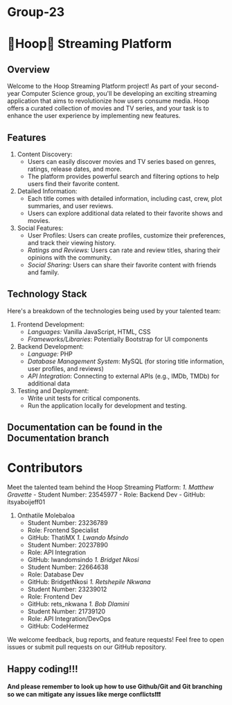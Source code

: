 # Group-23
# 🍿Hoop🍿 Streaming Platform
## Overview
Welcome to the Hoop Streaming Platform project! As part of your second-year Computer Science group, you'll be developing an exciting streaming application that aims to revolutionize how users consume media. Hoop offers a curated collection of movies and TV series, and your task is to enhance the user experience by implementing new features.
## Features
1. Content Discovery:
    - Users can easily discover movies and TV series based on genres, ratings, release dates, and more.
    - The platform provides powerful search and filtering options to help users find their favorite content.
1. Detailed Information:
    - Each title comes with detailed information, including cast, crew, plot summaries, and user reviews.
    - Users can explore additional data related to their favorite shows and movies.
1. Social Features:
    - User Profiles: Users can create profiles, customize their preferences, and track their viewing history.
    - *Ratings and Reviews:* Users can rate and review titles, sharing their opinions with the community.
    - *Social Sharing:* Users can share their favorite content with friends and family.
## Technology Stack
Here's a breakdown of the technologies being used by your talented team:
1. Frontend Development:
    - *Languages:* Vanilla JavaScript, HTML, CSS
    - *Frameworks/Libraries*: Potentially Bootstrap for UI components
1. Backend Development:
    - *Language:* PHP
    - *Database Management System*: MySQL (for storing title information, user profiles, and reviews)
    - *API Integration*: Connecting to external APIs (e.g., IMDb, TMDb) for additional data
1. Testing and Deployment:
    - Write unit tests for critical components.
    - Run the application locally for development and testing.

## Documentation can be found in the Documentation branch

# Contributors
Meet the talented team behind the Hoop Streaming Platform:
*1. Matthew Gravette*
    - Student Number: 23545977
    - Role: Backend Dev
    - GitHub: itsyaboijeff01
1. Onthatile Molebaloa
    - Student Number: 23236789
    - Role: Frontend Specialist
    - GitHub: ThatiMX
*1. Lwando Msindo*
    - Student Number: 20237890
    - Role: API Integration
    - GitHub: lwandomsindo
*1. Bridget Nkosi*
    - Student Number: 22664638
    - Role: Database Dev
    - GitHub: BridgetNkosi
*1. Retshepile Nkwana*
    - Student Number: 23239012
    - Role: Frontend Dev
    - GitHub: rets_nkwana
*1. Bob Dlamini*
    - Student Number: 21739120
    - Role: API Integration/DevOps
    - GitHub: CodeHermez


We welcome feedback, bug reports, and feature requests! Feel free to open issues or submit pull requests on our GitHub repository.

## Happy coding!!!

#### And please remember to look up how to use Github/Git and Git branching so we can mitigate any issues like merge conflicts❗❗❗

